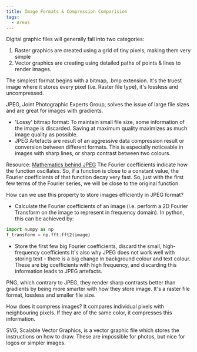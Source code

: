```yaml
---
title: Image Formats & Compression Comparision
tags:
  - Areas
---
```

Digital graphic files will generally fall into two categories:
1. Raster graphics are created using a grid of tiny pixels, making them very simple
2. Vector graphics are creating using detailed paths of points & lines to render images. 

The simplest format begins with a bitmap, .bmp extension. It's the truest image where it stores every pixel (i.e. Raster file type), it's lossless and uncompressed. 

JPEG, Joint Photographic Experts Group, solves the issue of large file sizes and are great for images with gradients. 
- 'Lossy' bitmap format: To maintain small file size, some information of the image is discarded. Saving at maximum quality maximizes as much image quality as possible.
- JPEG Artefacts are result of an aggressive data compression result or conversion between different formats. This is especially noticeable in images with sharp lines, or sharp contrast between two colours. 

Resource: [Mathematics behind JPEG](https://cuhkmath.wordpress.com/2012/10/06/mathematics-behind-jpeg/)
The Fourier coefficients indicate how the function oscillates. So, if a function is close to a constant value, the Fourier coefficients of that function decay very fast. So, just with the first few terms of the Fourier series, we will be close to the original function. 

How can we use this property to store images efficiently in JPEG format?
- Calculate the Fourier coefficients of an image (i.e. perform a 2D Fourier Transform on the image to represent in frequency domain).
In python, this can be achieved by:
``` python
import numpy as np
f_transform = np.fft.fft2(image)
```
- Store the first few big Fourier coefficients, discard the small, high-frequency coefficients
It's also why JPEG does not work well with storing text - there is a big change in background colour and text colour. These are big coefficients with high frequency, and discarding this information leads to JPEG artefacts.

PNG, which contrary to JPEG, they render sharp contrasts better than gradients by being more smarter with how they store image. It's a raster file format, lossless and smaller file size. 

How does it compress images? 
It compares individual pixels with neighbouring pixels. If they are of the same color, it compresses this information.

SVG, Scalable Vector Graphics, is a vector graphic file which stores the instructions on how to draw. These are impossible for photos, but nice for logos or simpler images.